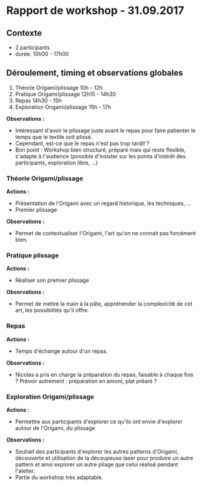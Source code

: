 # Rapport de workshop - 31.09.2017

## Contexte
- 2 participants
- durée: 10h00 - 17h00

## Déroulement, timing et observations globales
1. Théorie Origami/plissage 10h - 12h
2. Pratique Origami/plissage 12h15 - 14h30
3. Repas 14h30 - 15h
4. Exploration Origami/plissage 15h - 17h

**Observations :** 
- Intéressant d'avoir le plissage juste avant le repas pour faire patienter le temps que le textile soit plissé.
- Cependant, est-ce que le repas n'est pas trop tardif ?
- Bon point : Workshop bien structuré, préparé mais qui reste flexible, s'adapte à l'audience (possible d'insister sur les points d'intérêt des participants, exploration libre, ...)

### Théorie Origami/plissage
**Actions :** 
- Présentation de l'Origami avec un regard historique, les techniques, ...
- Premier plissage

**Observations :** 
- Permet de contextualiser l'Origami, l'art qu'on ne connait pas forcément bien.

### Pratique plissage
**Actions :** 
- Réaliser son premier plissage

**Observations :** 
- Permet de mettre la main à la pâte, appréhender la complexicité de cet art, les possibilités qu'il offre.

### Repas
**Actions :** 
- Temps d'échange autour d'un repas.

**Observations :** 
- Nicolas a pris en charge la préparation du repas, faisable à chaque fois ? Prévoir autrement : préparation en amont, plat préaré ?  

### Exploration Origami/plissage
**Actions :** 
- Permettre aux participants d'explorer ce qu'ils ont envie d'explorer autour de l'Origami, du plissage

**Observations :** 
- Souhait des participants d'explorer les autres patterns d'Origami, découverte et utilisation de la découpeuse laser pour produire un autre pattern et ainsi explorer un autre pliage que celui réalisé pendant l'atelier.
- Partie du workshop très adaptable.
